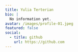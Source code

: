 ```yaml
---
title: Yulia Terterian
bio: |
  No information yet.
avatar: /images/profile-01.jpeg
featured: false
social:
  - title: github
    url: https://github.com
---
```

